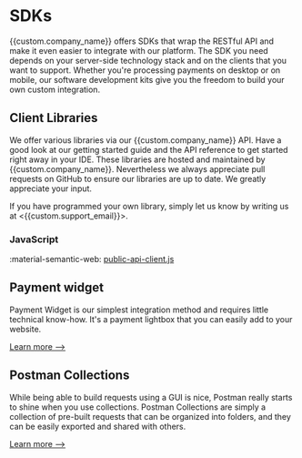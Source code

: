 # SDKs

{{custom.company_name}} offers SDKs that wrap the RESTful API and make it even easier to integrate with our platform. The SDK you need depends on your server-side technology stack and on the clients that you want to support.
Whether you're processing payments on desktop or on mobile, our software development kits give you the freedom to build your own custom integration. 

## Client Libraries

We offer various libraries via our {{custom.company_name}} API.
Have a good look at our getting started guide and the API reference to get started right away in your IDE.
These libraries are hosted and maintained by {{custom.company_name}}. Nevertheless we always appreciate pull requests on GitHub to ensure our libraries are up to date. We greatly appreciate your input.

If you have programmed your own library, simply let us know by writing us at <{{custom.support_email}}>.
  
### JavaScript

:material-semantic-web: [public-api-client.js](/integration/public-api-client-js/)

## Payment widget

Payment Widget is our simplest integration method and requires little technical know-how. It's a payment lightbox that you can easily add to your website.
  
[Learn more -->](/products/hpp/)

## Postman Collections

While being able to build requests using a GUI is nice, Postman really starts to shine when you use collections. Postman Collections are simply a collection of pre-built requests that can be organized into folders, and they can be easily exported and shared with others.

[Learn more -->](/integration/postman-collections/)